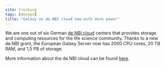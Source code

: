 ```yaml
---
site: freiburg
tags: [devops]
title: "Galaxy on de.NBI cloud now with more power"
---
```


We are one out of six German [de.NBI cloud](www.denbi.de/cloud) centers that provides storage and computing resources for the life science community. Thanks to a new de.NBI grant, the European Galaxy Server now has 2000 CPU cores, 20 TB RAM, and 1,5 PB of storage.

More information about the de.NBI cloud can be found [here](https://www.denbi.de/cloud).
